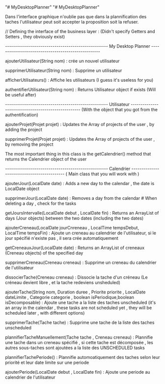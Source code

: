"# MyDesktopPlanner" 
"# MyDesktopPlanner" 


Dans l'interface graphique n'oublie pas que dans la plannification des taches l'utilisateur
peut soit accepter la proposition soit la refuser.

// Defining the interface of the business layer : (Didn't specify Getters and Setters , they obviously exist)

---------------------------------------------------- My Desktop Planner ----------------------------------------------------

ajouterUtilisateur(String nom) : crée un nouvel utilisateur

supprimerUtilisateur(String nom) : Supprime un utilisateur

afficherUtilisateurs() : Affiche les utilisateurs (I guess it's useless for you)

authentifierUtilisateur(String nom) : Returns Utilisateur object if exists (Will be useful after)


---------------------------------------------------- Utilisateur ---------------------------------------------------- (With the object that you got from the authentification)

ajouterProjet(Projet projet) : Updates the Array of projects of the user , by adding the project

supprimerProjet(Projet projet) : Updates the Array of projects of the user , by removing the project

The most important thing in this class is the getCalendrier() method that returns the Calendrier object of the user

---------------------------------------------------- Calendrier -------------------------------------------- ( Main class that you will work with )

ajouterJour(LocalDate date) : Adds a new day to the calendar , the date is LocalDate object

supprimerJour(LocalDate date) : Removes a day from the calendar # When deleting a day , check for the tasks

getJoursIntervalle(LocalDate debut , LocalDate fin) : Returns an ArrayList of days (Jour objects) between the two dates (including the two dates)

ajouterCreneau(LocalDate jourCnreneau , LocalTime tempsDebut, LocalTime tempsFin) : Ajoute un creneau au calendrier de l'utilisateur, si le jour spécifié n'existe pas , il sera crée automatiquement

getCreneauxJour(LocalDate date) : Returns an ArrayList of creneaux (Creneau objects) of the specified day

supprimerCreneau(Creneau creneau) : Supprime un creneau du calendrier de l'utilisateur

dissocierTache(Creneau creneau) : Dissocie la tache d'un créneau (Le créneau devient libre , et la tache redeviens unsheduled)

ajouterTache(String nom, Duration duree , Priorite priorite , LocalDate dateLimite , Categorie categorie , boolean isPeriodique,boolean isDecomposable) : Ajoute une tache a la liste  des taches unscheduled (it's an array in the calendar , these tasks are not scheduled yet , they will be scheduled later , with different options)

supprimerTache(Tache tache) : Supprime une tache de la liste des taches unscheduled

plannifierTacheManuellement(Tache tache , Creneau creneau) : Plannifie une tache dans un creneau spécifié , si cette tache est décomposée , les autres sous-taches sont ajoutées a la liste des UNSCHEDULED tasks

plannifierTachePeriode() : Plannifie automoatiquement des taches selon leur priorité et leur date limite sur une periode

ajouterPeriode(LocalDate debut , LocalDate fin) : Ajoute une periode au calendrier de l'utilisateur 











